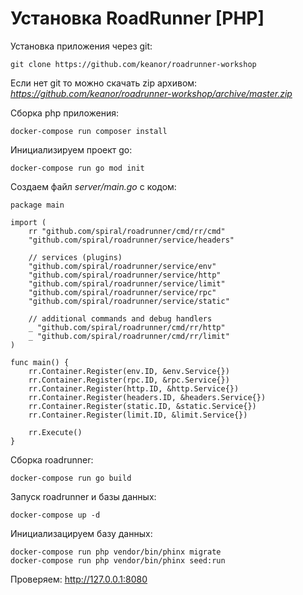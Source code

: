# Установка RoadRunner [PHP]

Установка приложения через git:

    git clone https://github.com/keanor/roadrunner-workshop
    
Если нет git то можно скачать zip архивом: _https://github.com/keanor/roadrunner-workshop/archive/master.zip_

Сборка php приложения:

    docker-compose run composer install
    
Инициализируем проект go:

    docker-compose run go mod init
   
Создаем файл _server/main.go_ с кодом:

```golang
package main

import (
    rr "github.com/spiral/roadrunner/cmd/rr/cmd"
    "github.com/spiral/roadrunner/service/headers"

    // services (plugins)
    "github.com/spiral/roadrunner/service/env"
    "github.com/spiral/roadrunner/service/http"
    "github.com/spiral/roadrunner/service/limit"
    "github.com/spiral/roadrunner/service/rpc"
    "github.com/spiral/roadrunner/service/static"

    // additional commands and debug handlers
    _ "github.com/spiral/roadrunner/cmd/rr/http"
    _ "github.com/spiral/roadrunner/cmd/rr/limit"
)

func main() {
    rr.Container.Register(env.ID, &env.Service{})
    rr.Container.Register(rpc.ID, &rpc.Service{})
    rr.Container.Register(http.ID, &http.Service{})
    rr.Container.Register(headers.ID, &headers.Service{})
    rr.Container.Register(static.ID, &static.Service{})
    rr.Container.Register(limit.ID, &limit.Service{})

    rr.Execute()
}
```

Сборка roadrunner:

    docker-compose run go build
    
Запуск roadrunner и базы данных:

    docker-compose up -d
    
Инициализацируем базу данных:

    docker-compose run php vendor/bin/phinx migrate
    docker-compose run php vendor/bin/phinx seed:run
    
Проверяем: http://127.0.0.1:8080
